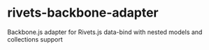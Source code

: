 rivets-backbone-adapter
=======================

Backbone.js adapter for Rivets.js data-bind with nested models and collections support